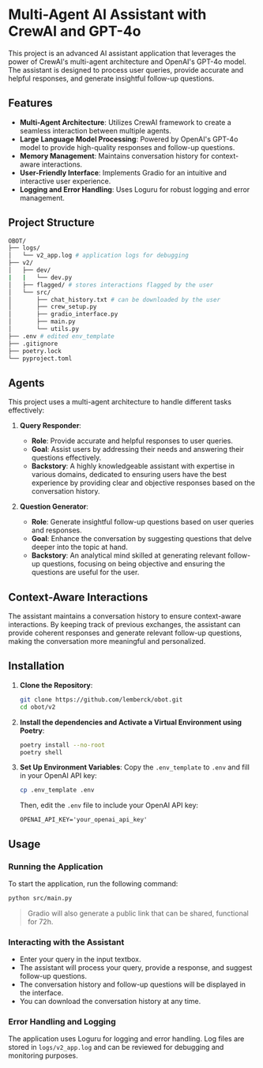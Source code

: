 
# Multi-Agent AI Assistant with CrewAI and GPT-4o

This project is an advanced AI assistant application that leverages the power of CrewAI's multi-agent architecture and OpenAI's GPT-4o model. The assistant is designed to process user queries, provide accurate and helpful responses, and generate insightful follow-up questions.

## Features

- **Multi-Agent Architecture**: Utilizes CrewAI framework to create a seamless interaction between multiple agents.
- **Large Language Model Processing**: Powered by OpenAI's GPT-4o model to provide high-quality responses and follow-up questions.
- **Memory Management**: Maintains conversation history for context-aware interactions.
- **User-Friendly Interface**: Implements Gradio for an intuitive and interactive user experience.
- **Logging and Error Handling**: Uses Loguru for robust logging and error management.

## Project Structure
```bash
OBOT/
├── logs/
│   └── v2_app.log # application logs for debugging
├── v2/
│   ├── dev/
|   |   └── dev.py
│   ├── flagged/ # stores interactions flagged by the user
│   └── src/
│       ├── chat_history.txt # can be downloaded by the user
│       ├── crew_setup.py
│       ├── gradio_interface.py
│       ├── main.py
│       └── utils.py
├── .env # edited env_template
├── .gitignore
├── poetry.lock
└── pyproject.toml
```

## Agents

This project uses a multi-agent architecture to handle different tasks effectively:

1. **Query Responder**: 
   - **Role**: Provide accurate and helpful responses to user queries.
   - **Goal**: Assist users by addressing their needs and answering their questions effectively.
   - **Backstory**: A highly knowledgeable assistant with expertise in various domains, dedicated to ensuring users have the best experience by providing clear and objective responses based on the conversation history.

2. **Question Generator**: 
   - **Role**: Generate insightful follow-up questions based on user queries and responses.
   - **Goal**: Enhance the conversation by suggesting questions that delve deeper into the topic at hand.
   - **Backstory**: An analytical mind skilled at generating relevant follow-up questions, focusing on being objective and ensuring the questions are useful for the user.

## Context-Aware Interactions

The assistant maintains a conversation history to ensure context-aware interactions. By keeping track of previous exchanges, the assistant can provide coherent responses and generate relevant follow-up questions, making the conversation more meaningful and personalized.

## Installation

1. **Clone the Repository**:
    ```sh
    git clone https://github.com/lemberck/obot.git
    cd obot/v2
    ```

2. **Install the dependencies and Activate a Virtual Environment using Poetry**:
    ```sh
    poetry install --no-root
    poetry shell
    ```

3. **Set Up Environment Variables**:
    Copy the `.env_template` to `.env` and fill in your OpenAI API key:
    ```sh
    cp .env_template .env
    ```
    Then, edit the `.env` file to include your OpenAI API key:
    ```env
    OPENAI_API_KEY='your_openai_api_key'
    ```

## Usage

### Running the Application

To start the application, run the following command:

```sh
python src/main.py
```

> Gradio will also generate a public link that can be shared, functional for 72h.


### Interacting with the Assistant
- Enter your query in the input textbox.
- The assistant will process your query, provide a response, and suggest follow-up questions.
- The conversation history and follow-up questions will be displayed in the interface.
- You can download the conversation history at any time.

### Error Handling and Logging
The application uses Loguru for logging and error handling. Log files are stored in `logs/v2_app.log`  and can be reviewed for debugging and monitoring purposes.